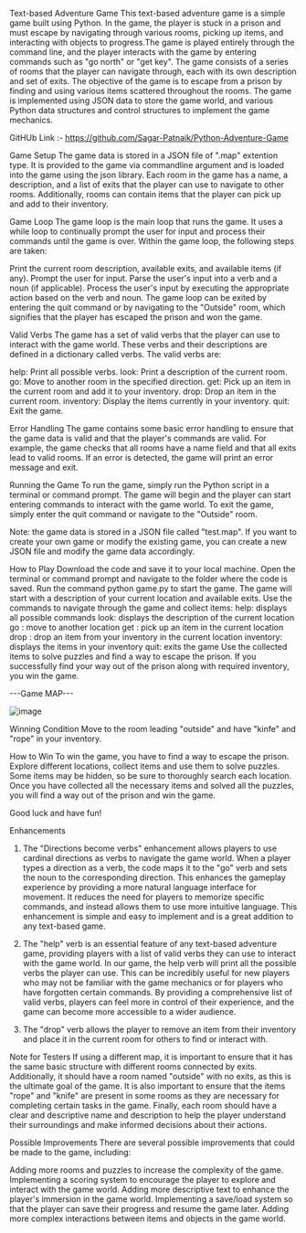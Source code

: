 Text-based Adventure Game
This text-based adventure game is a simple game built using Python. In the game, the player is stuck in a prison and must escape by navigating through various rooms, picking up items, and interacting with objects to progress.The game is played entirely through the command line, and the player interacts with the game by entering commands such as "go north" or "get key". The game consists of a series of rooms that the player can navigate through, each with its own description and set of exits. The objective of the game is to escape from a prison by finding and using various items scattered throughout the rooms. The game is implemented using JSON data to store the game world, and various Python data structures and control structures to implement the game mechanics.

GitHUb Link :- https://github.com/Sagar-Patnaik/Python-Adventure-Game

Game Setup
The game data is stored in a JSON file of ".map" extention type. It is provided to the game via commandline argument and is loaded into the game using the json library. Each room in the game has a name, a description, and a list of exits that the player can use to navigate to other rooms. Additionally, rooms can contain items that the player can pick up and add to their inventory.

Game Loop
The game loop is the main loop that runs the game. It uses a while loop to continually prompt the user for input and process their commands until the game is over. Within the game loop, the following steps are taken:


Print the current room description, available exits, and available items (if any).
Prompt the user for input.
Parse the user's input into a verb and a noun (if applicable).
Process the user's input by executing the appropriate action based on the verb and noun.
The game loop can be exited by entering the quit command or by navigating to the "Outside" room, which signifies that the player has escaped the prison and won the game.


Valid Verbs
The game has a set of valid verbs that the player can use to interact with the game world. These verbs and their descriptions are defined in a dictionary called verbs. The valid verbs are:

help: Print all possible verbs.
look: Print a description of the current room.
go: Move to another room in the specified direction.
get: Pick up an item in the current room and add it to your inventory.
drop: Drop an item in the current room.
inventory: Display the items currently in your inventory.
quit: Exit the game.


Error Handling
The game contains some basic error handling to ensure that the game data is valid and that the player's commands are valid. For example, the game checks that all rooms have a name field and that all exits lead to valid rooms. If an error is detected, the game will print an error message and exit.


Running the Game
To run the game, simply run the Python script in a terminal or command prompt. The game will begin and the player can start entering commands to interact with the game world. To exit the game, simply enter the quit command or navigate to the "Outside" room.

Note: the game data is stored in a JSON file called "test.map". If you want to create your own game or modify the existing game, you can create a new JSON file and modify the game data accordingly.


How to Play
Download the code and save it to your local machine.
Open the terminal or command prompt and navigate to the folder where the code is saved.
Run the command python game.py to start the game.
The game will start with a description of your current location and available exits.
Use the commands to navigate through the game and collect items:
help: displays all possible commands
look: displays the description of the current location
go <direction>: move to another location
get <item>: pick up an item in the current location
drop <item>: drop an item from your inventory in the current location
inventory: displays the items in your inventory
quit: exits the game
Use the collected items to solve puzzles and find a way to escape the prison.
If you successfully find your way out of the prison along with required inventory, you win the game.


 ---Game MAP---
  
![image](https://user-images.githubusercontent.com/129694148/229389599-d8f43c6a-bbf5-4536-884d-3062140101dc.png)




Winning Condition
Move to the room leading "outside" and have "kinfe" and "rope" in your inventory.

How to Win
To win the game, you have to find a way to escape the prison. Explore different locations, collect items and use them to solve puzzles. Some items may be hidden, so be sure to thoroughly search each location. Once you have collected all the necessary items and solved all the puzzles, you will find a way out of the prison and win the game.

Good luck and have fun!


Enhancements
1. The "Directions become verbs" enhancement allows players to use cardinal directions as verbs to navigate the game world. When a player types a direction as a verb, the code maps it to the "go" verb and sets the noun to the corresponding direction. This enhances the gameplay experience by providing a more natural language interface for movement. It reduces the need for players to memorize specific commands, and instead allows them to use more intuitive language. This enhancement is simple and easy to implement and is a great addition to any text-based game.

2. The "help" verb is an essential feature of any text-based adventure game, providing players with a list of valid verbs they can use to interact with the game world. In our game, the help verb will print all the possible verbs the player can use. This can be incredibly useful for new players who may not be familiar with the game mechanics or for players who have forgotten certain commands. By providing a comprehensive list of valid verbs, players can feel more in control of their experience, and the game can become more accessible to a wider audience.

3. The "drop" verb allows the player to remove an item from their inventory and place it in the current room for others to find or interact with.



Note for Testers
If using a different map, it is important to ensure that it has the same basic structure with different rooms connected by exits. Additionally, it should have a room named "outside" with no exits, as this is the ultimate goal of the game. It is also important to ensure that the items "rope" and "knife" are present in some rooms as they are necessary for completing certain tasks in the game. Finally, each room should have a clear and descriptive name and description to help the player understand their surroundings and make informed decisions about their actions.


Possible Improvements
There are several possible improvements that could be made to the game, including:

Adding more rooms and puzzles to increase the complexity of the game.
Implementing a scoring system to encourage the player to explore and interact with the game world.
Adding more descriptive text to enhance the player's immersion in the game world.
Implementing a save/load system so that the player can save their progress and resume the game later.
Adding more complex interactions between items and objects in the game world.
